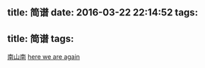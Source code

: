 title: 简谱
date: 2016-03-22 22:14:52
tags:
---
title: 简谱
tags:
---

[南山南](http://www.dumpt.com/img/viewer.php?file=7ol8643j54pz7m0kpkzt.jpg)
[here we are again](http://www.dumpt.com/img/viewer.php?file=38n0nsgc8hkj2jmpk96t.jpg)
